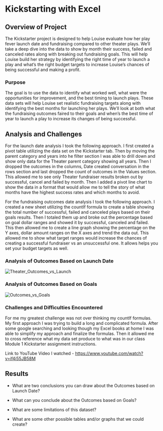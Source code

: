 # Kickstarting with Excel

## Overview of Project
The Kickstarter project is designed to help Louise evaluate how her play fever launch date and fundraising compared to other theater plays. We’ll take a deep dive into the data to show by month their success, failed and canceled rates along with breaking out fundraising goals. This will help Louise build her strategy by identifying the right time of year to launch a play and what’s the right budget targets to increase Louise’s chances of being successful and making a profit.

### Purpose
The goal is to use the data to identify what worked well, what were the opportunities for improvement, and the best timing to launch plays. These data sets will help Louise set realistic fundraising targets along with identifying the best months for launching her plays. We’ll look at both what the fundraising outcomes faired to their goals and when’s the best time of year to launch a play to increase its changes of being successful. 

## Analysis and Challenges
For the launch date analysis I took the following approach. I first created a pivot table utilizing the data set on the Kickstarter tab. Then by moving the parent category and years into he filter section I was able to drill down and show only data for the Theater parent category showing all years. Then I dropped the outcomes in the columns, Date created conversation in the rows section and last dropped the count of outcomes in the Values section. This allowed me to see only Theater fundraiser results broken out by successful, cancel and failed by month. Then I added a pivot line chart to show the data in a format that would allow me to tell the story of what months have the highest success rates and which months to avoid.

For the fundraising outcomes date analysis I took the following approach. I created a new sheet utilizing the countIf formula to create a table showing the total number of successful, failed and canceled plays based on their goals results. Then I totaled them up and broke out the percentage based on goal dollar ranges and showed it by successful, canceled and failed. This then allowed me to create a line graph showing the percentage on the Y axes, dollar amount ranges on the X axes and trend the data out. This allowed me to show what target ranges would increase the chances of creating a successful fundraiser vs an unsuccessful one. It allows helps you set your budget targets as well.

### Analysis of Outcomes Based on Launch Date
![Theater_Outcomes_vs_Launch](https://user-images.githubusercontent.com/101777677/161442717-54777913-2477-4a4d-8121-266a2a0a7b54.png)

### Analysis of Outcomes Based on Goals
![Outcomes_vs_Goals](https://user-images.githubusercontent.com/101777677/161442683-3060571d-08da-431a-986c-dbb1ee554996.png)

### Challenges and Difficulties Encountered
For me my greatest challenge was not over thinking my countIf formulas. My first approach I was trying to build a long and complicated formula. After some google searching and looking though my Excel books at home I was able to simplify my approach and finalize the formulas. Then it allowed me to cross reference what my data set produce to what was in our class Module 1 Kickstarter assignment instructions. 

Link to YouTube Video I watched - https://www.youtube.com/watch?v=if4i55JB58M

## Results


- What are two conclusions you can draw about the Outcomes based on Launch Date?


- What can you conclude about the Outcomes based on Goals?


- What are some limitations of this dataset?


- What are some other possible tables and/or graphs that we could create?
